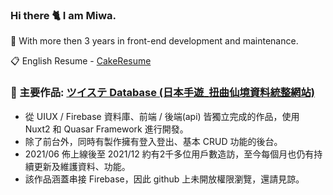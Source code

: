 ### Hi there 🐈 I am Miwa.
💼 With more then 3 years in front-end development and maintenance.

📋 English Resume - [CakeResume](https://www.cakeresume.com/504170169)

### 📁 主要作品: [ツイステ Database (日本手遊_扭曲仙境資料統整網站)](https://twst-database.herokuapp.com/)
- 從 UIUX / Firebase 資料庫、前端 / 後端(api) 皆獨立完成的作品，使用 Nuxt2 和 Quasar Framework 進行開發。
- 除了前台外，同時有製作擁有登入登出、基本 CRUD 功能的後台。
- 2021/06 佈上線後至 2021/12 約有2千多位用戶數造訪，至今每個月也仍有持續更新及維護資料、功能。
- 該作品涵蓋串接 Firebase，因此 github 上未開放權限瀏覽，還請見諒。

